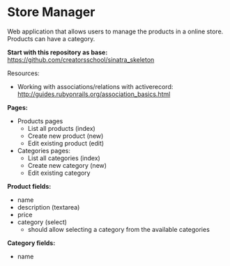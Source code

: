 # Store Manager

Web application that allows users to manage the products in a online store.
Products can have a category.

**Start with this repository as base:** https://github.com/creatorsschool/sinatra_skeleton

Resources:
- Working with associations/relations with activerecord: http://guides.rubyonrails.org/association_basics.html

**Pages:**
- Products pages
  - List all products (index)
  - Create new product (new)
  - Edit existing product (edit)
- Categories pages:
  - List all categories (index)
  - Create new category (new)
  - Edit existing category

**Product fields:**
- name
- description (textarea)
- price
- category (select)
  - should allow selecting a category from the available categories

**Category fields:**
- name
